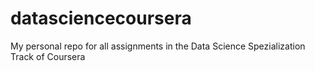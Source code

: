 # datasciencecoursera
My personal repo for all assignments in the Data Science Spezialization Track of Coursera
